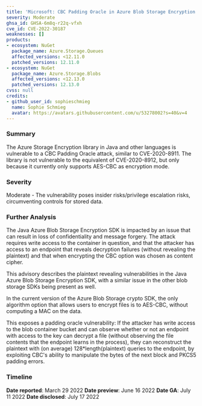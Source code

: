 ```yaml
---
title: 'Microsoft: CBC Padding Oracle in Azure Blob Storage Encryption Library'
severity: Moderate
ghsa_id: GHSA-6m8q-r22q-vfxh
cve_id: CVE-2022-30187
weaknesses: []
products:
- ecosystem: NuGet
  package_name: Azure.Storage.Queues
  affected_versions: <12.11.0
  patched_versions: 12.11.0
- ecosystem: NuGet
  package_name: Azure.Storage.Blobs
  affected_versions: <12.13.0
  patched_versions: 12.13.0
cvss: null
credits:
- github_user_id: sophieschmieg
  name: Sophie Schmieg
  avatar: https://avatars.githubusercontent.com/u/53278002?s=40&v=4
---
```


### Summary

The Azure Storage Encryption library in Java and other languages is vulnerable to a CBC Padding Oracle attack, similar to CVE-2020-8911. The library is not vulnerable to the equivalent of CVE-2020-8912, but only because it currently only supports AES-CBC as encryption mode. 

### Severity

Moderate - The vulnerability poses insider risks/privilege escalation risks, circumventing controls for stored data.

### Further Analysis
The Java Azure Blob Storage Encryption SDK is impacted by an issue that can result in loss of confidentiality and message forgery. The attack requires write access to the container in question, and that the attacker has access to an endpoint that reveals decryption failures (without revealing the plaintext) and that when encrypting the CBC option was chosen as content cipher.

This advisory describes the plaintext revealing vulnerabilities in the Java Azure Blob Storage Encryption SDK, with a similar issue in the other blob storage SDKs being present as well.

In the current version of the Azure Blob Storage crypto SDK, the only algorithm option that allows users to encrypt files is to AES-CBC, without computing a MAC on the data.

This exposes a padding oracle vulnerability: If the attacker has write access to the blob container bucket and can observe whether or not an endpoint with access to the key can decrypt a file (without observing the file contents that the endpoint learns in the process), they can reconstruct the plaintext with (on average) 128*length(plaintext) queries to the endpoint, by exploiting CBC's ability to manipulate the bytes of the next block and PKCS5 padding errors.

### Timeline
**Date reported**: March 29 2022
**Date preview**: June 16 2022
**Date GA**: July 11 2022
**Date disclosed**: July 17 2022